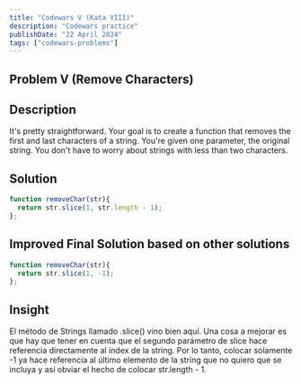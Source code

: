 ```yaml
---
title: "Codewars V (Kata VIII)"
description: "Codewars practice"
publishDate: "22 April 2024"
tags: ["codewars-problems"]
---
```


## Problem V (Remove Characters)
## Description
It's pretty straightforward. Your goal is to create a function that removes the first and last characters of a string. You're given one parameter, the original string. You don't have to worry about strings with less than two characters.
## Solution
```js
function removeChar(str){
  return str.slice(1, str.length - 1);
};
```
## Improved Final Solution based on other solutions
```js
function removeChar(str){
  return str.slice(1, -1);
};
```
## Insight
El método de Strings llamado .slice() vino bien aquí. Una cosa a mejorar
es que hay que tener en cuenta que el segundo parámetro de slice hace referencia
directamente al index de la string. Por lo tanto, colocar solamente -1 ya hace
referencia al último elemento de la string que no quiero que se incluya
y así obviar el hecho de colocar str.length - 1.

